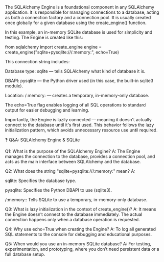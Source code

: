 The SQLAlchemy Engine is a foundational component in any SQLAlchemy application. It is responsible for managing connections to a database, acting as both a connection factory and a connection pool. It is usually created once globally for a given database using the create_engine() function.

In this example, an in-memory SQLite database is used for simplicity and testing. The Engine is created like this:

from sqlalchemy import create_engine
engine = create_engine("sqlite+pysqlite:///:memory:", echo=True)


This connection string includes:

Database type: sqlite — tells SQLAlchemy what kind of database it is.

DBAPI: pysqlite — the Python driver used (in this case, the built-in sqlite3 module).

Location: /:memory: — creates a temporary, in-memory-only database.

The echo=True flag enables logging of all SQL operations to standard output for easier debugging and learning.

Importantly, the Engine is lazily connected — meaning it doesn't actually connect to the database until it's first used. This behavior follows the lazy initialization pattern, which avoids unnecessary resource use until required.

❓ Q&A: SQLAlchemy Engine & SQLite

Q1: What is the purpose of the SQLAlchemy Engine?
A: The Engine manages the connection to the database, provides a connection pool, and acts as the main interface between SQLAlchemy and the database.

Q2: What does the string "sqlite+pysqlite:///:memory:" mean?
A:

sqlite: Specifies the database type.

pysqlite: Specifies the Python DBAPI to use (sqlite3).

/:memory:: Tells SQLite to use a temporary, in-memory-only database.

Q3: What is lazy initialization in the context of create_engine()?
A: It means the Engine doesn’t connect to the database immediately. The actual connection happens only when a database operation is requested.

Q4: Why use echo=True when creating the Engine?
A: To log all generated SQL statements to the console for debugging and educational purposes.

Q5: When would you use an in-memory SQLite database?
A: For testing, experimentation, and prototyping, where you don’t need persistent data or a full database setup.

